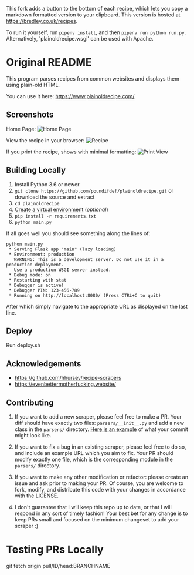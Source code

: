 This fork adds a button to the bottom of each recipe, which lets you copy a markdown formatted version to your clipboard.
This version is hosted at https://bredley.co.uk/recipes.

To run it yourself, run `pipenv install`, and then `pipenv run python run.py`. Alternatively, 'plainoldrecipe.wsgi' can be used with Apache.

Original README
===
This program parses recipes from common websites and displays them using
plain-old HTML.

You can use it here: https://www.plainoldrecipe.com/

Screenshots
-----------

Home Page:
![Home Page](/screenshots/home.png?raw=true "Home Page")

View the recipe in your browser:
![Recipe](/screenshots/screen.png?raw=true "Recipe")

If you print the recipe, shows with minimal formatting:
![Print View](/screenshots/print.png?raw=true "Print View")

Building Locally
------
1. Install Python 3.6 or newer
2. `git clone https://github.com/poundifdef/plainoldrecipe.git` or download the source and extract
3. `cd plainoldrecipe`
4. [Create a virtual environment](https://docs.python.org/3/tutorial/venv.html#creating-virtual-environments) (*optional*)
5. `pip install -r requirements.txt`
6. `python main.py`

If all goes well you should see something along the lines of:
```
python main.py
 * Serving Flask app "main" (lazy loading)
 * Environment: production
   WARNING: This is a development server. Do not use it in a production deployment.
   Use a production WSGI server instead.
 * Debug mode: on
 * Restarting with stat
 * Debugger is active!
 * Debugger PIN: 123-456-789
 * Running on http://localhost:8080/ (Press CTRL+C to quit)
```
After which simply navigate to the appropriate URL as displayed on the last line.

Deploy
------

Run deploy.sh

Acknowledgements
----------------

- https://github.com/hhursev/recipe-scrapers
- https://evenbettermotherfucking.website/

Contributing
------------

1. If you want to add a new scraper, please feel free to make a PR. Your diff
   should have exactly two files: `parsers/__init__.py` and add a new class
   in the `parsers/` directory. [Here is an example](https://github.com/poundifdef/plainoldrecipe/commit/cac857c1abb1a8cb674a2a63ebb24df0c00aa666) of what your commit might
   look like.

2. If you want to fix a bug in an existing scraper, please feel free to do so,
   and include an example URL which you aim to fix. Your PR should modify exactly
   one file, which is the corresponding module in the `parsers/` directory.

3. If you want to make any other modification or refactor: please create an
   issue and ask prior to making your PR. Of course, you are welcome to fork,
   modify, and distribute this code with your changes in accordance with the LICENSE.

4. I don't guarantee that I will keep this repo up to date, or that I will respond
   in any sort of timely fashion! Your best bet for any change is to keep PRs small
   and focused on the minimum changeset to add your scraper :)

Testing PRs Locally
===================

git fetch origin pull/ID/head:BRANCHNAME
